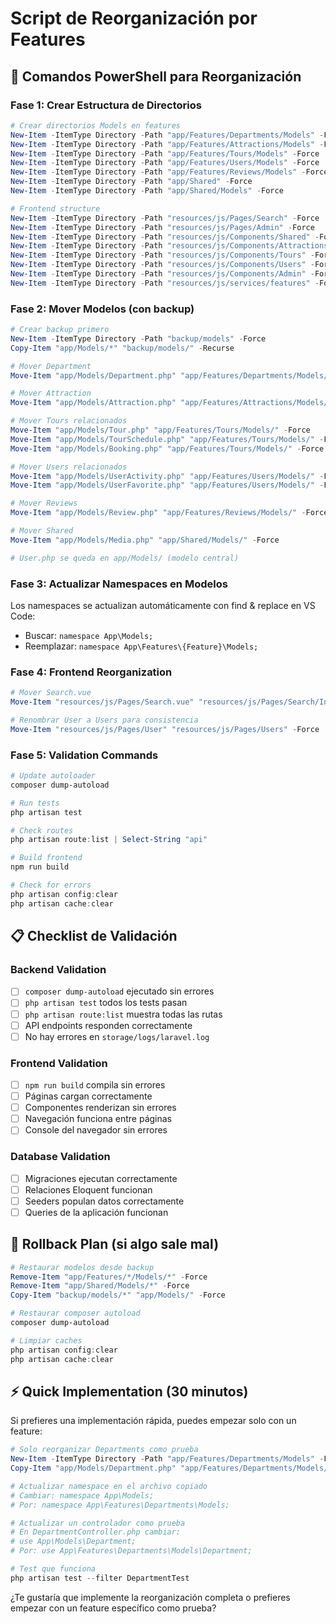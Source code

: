 # Script de Reorganización por Features

## 🚀 Comandos PowerShell para Reorganización

### Fase 1: Crear Estructura de Directorios

```powershell
# Crear directorios Models en features
New-Item -ItemType Directory -Path "app/Features/Departments/Models" -Force
New-Item -ItemType Directory -Path "app/Features/Attractions/Models" -Force
New-Item -ItemType Directory -Path "app/Features/Tours/Models" -Force
New-Item -ItemType Directory -Path "app/Features/Users/Models" -Force
New-Item -ItemType Directory -Path "app/Features/Reviews/Models" -Force
New-Item -ItemType Directory -Path "app/Shared" -Force
New-Item -ItemType Directory -Path "app/Shared/Models" -Force

# Frontend structure
New-Item -ItemType Directory -Path "resources/js/Pages/Search" -Force
New-Item -ItemType Directory -Path "resources/js/Pages/Admin" -Force
New-Item -ItemType Directory -Path "resources/js/Components/Shared" -Force
New-Item -ItemType Directory -Path "resources/js/Components/Attractions" -Force
New-Item -ItemType Directory -Path "resources/js/Components/Tours" -Force
New-Item -ItemType Directory -Path "resources/js/Components/Users" -Force
New-Item -ItemType Directory -Path "resources/js/Components/Admin" -Force
New-Item -ItemType Directory -Path "resources/js/services/features" -Force
```

### Fase 2: Mover Modelos (con backup)

```powershell
# Crear backup primero
New-Item -ItemType Directory -Path "backup/models" -Force
Copy-Item "app/Models/*" "backup/models/" -Recurse

# Mover Department
Move-Item "app/Models/Department.php" "app/Features/Departments/Models/" -Force

# Mover Attraction  
Move-Item "app/Models/Attraction.php" "app/Features/Attractions/Models/" -Force

# Mover Tours relacionados
Move-Item "app/Models/Tour.php" "app/Features/Tours/Models/" -Force
Move-Item "app/Models/TourSchedule.php" "app/Features/Tours/Models/" -Force
Move-Item "app/Models/Booking.php" "app/Features/Tours/Models/" -Force

# Mover Users relacionados
Move-Item "app/Models/UserActivity.php" "app/Features/Users/Models/" -Force
Move-Item "app/Models/UserFavorite.php" "app/Features/Users/Models/" -Force

# Mover Reviews
Move-Item "app/Models/Review.php" "app/Features/Reviews/Models/" -Force

# Mover Shared
Move-Item "app/Models/Media.php" "app/Shared/Models/" -Force

# User.php se queda en app/Models/ (modelo central)
```

### Fase 3: Actualizar Namespaces en Modelos

Los namespaces se actualizan automáticamente con find & replace en VS Code:
- Buscar: `namespace App\Models;`  
- Reemplazar: `namespace App\Features\{Feature}\Models;`

### Fase 4: Frontend Reorganization

```powershell
# Mover Search.vue
Move-Item "resources/js/Pages/Search.vue" "resources/js/Pages/Search/Index.vue" -Force

# Renombrar User a Users para consistencia
Move-Item "resources/js/Pages/User" "resources/js/Pages/Users" -Force
```

### Fase 5: Validation Commands

```powershell
# Update autoloader
composer dump-autoload

# Run tests
php artisan test

# Check routes
php artisan route:list | Select-String "api"

# Build frontend
npm run build

# Check for errors
php artisan config:clear
php artisan cache:clear
```

## 📋 Checklist de Validación

### Backend Validation
- [ ] `composer dump-autoload` ejecutado sin errores
- [ ] `php artisan test` todos los tests pasan
- [ ] `php artisan route:list` muestra todas las rutas
- [ ] API endpoints responden correctamente
- [ ] No hay errores en `storage/logs/laravel.log`

### Frontend Validation  
- [ ] `npm run build` compila sin errores
- [ ] Páginas cargan correctamente
- [ ] Componentes renderizan sin errores
- [ ] Navegación funciona entre páginas
- [ ] Console del navegador sin errores

### Database Validation
- [ ] Migraciones ejecutan correctamente
- [ ] Relaciones Eloquent funcionan
- [ ] Seeders populan datos correctamente
- [ ] Queries de la aplicación funcionan

## 🔄 Rollback Plan (si algo sale mal)

```powershell
# Restaurar modelos desde backup
Remove-Item "app/Features/*/Models/*" -Force
Remove-Item "app/Shared/Models/*" -Force  
Copy-Item "backup/models/*" "app/Models/" -Force

# Restaurar composer autoload
composer dump-autoload

# Limpiar caches
php artisan config:clear
php artisan cache:clear
```

## ⚡ Quick Implementation (30 minutos)

Si prefieres una implementación rápida, puedes empezar solo con un feature:

```powershell
# Solo reorganizar Departments como prueba
New-Item -ItemType Directory -Path "app/Features/Departments/Models" -Force
Copy-Item "app/Models/Department.php" "app/Features/Departments/Models/" -Force

# Actualizar namespace en el archivo copiado
# Cambiar: namespace App\Models;
# Por: namespace App\Features\Departments\Models;

# Actualizar un controlador como prueba
# En DepartmentController.php cambiar:
# use App\Models\Department;
# Por: use App\Features\Departments\Models\Department;

# Test que funciona
php artisan test --filter DepartmentTest
```

¿Te gustaría que implemente la reorganización completa o prefieres empezar con un feature específico como prueba?